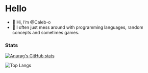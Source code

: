 # Hello

- 👋 Hi, I’m @Caleb-o
- 🌱 I often just mess around with programming languages, random concepts and sometimes games.

### Stats
[![Anurag's GitHub stats](https://github-readme-stats.vercel.app/api?username=Caleb-o&show_icons=true&theme=tokyonight)](https://github.com/anuraghazra/github-readme-stats)

![Top Langs](https://github-readme-stats.vercel.app/api/top-langs/?username=Caleb-o&hide=javascript,css,scss,html&theme=tokyonight)
